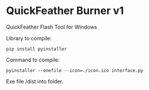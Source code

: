 # QuickFeather Burner v1
 QuickFeather Flash Tool for Windows

Library to compile:
    
    pip install pyinstaller

Command to compile:

    pyinstaller --onefile --icon=./icon.ico interface.py

Exe file /dist into folder.
